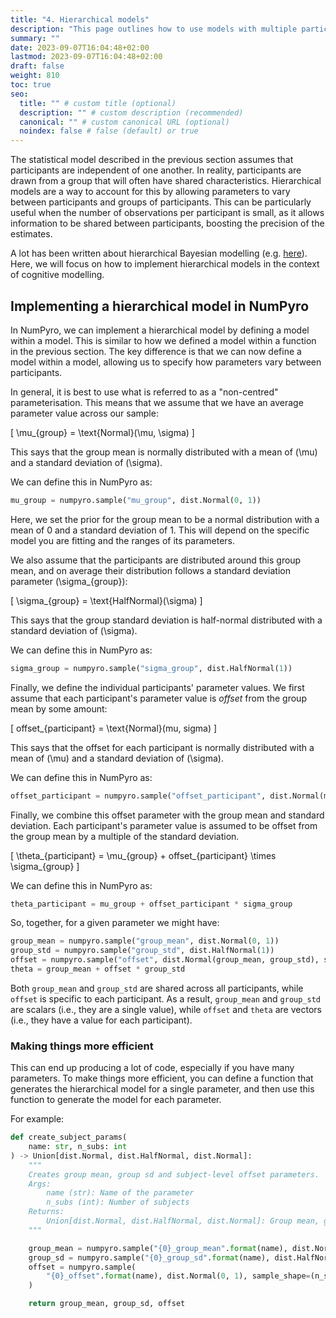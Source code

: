 ```yaml
---
title: "4. Hierarchical models"
description: "This page outlines how to use models with multiple participants"
summary: ""
date: 2023-09-07T16:04:48+02:00
lastmod: 2023-09-07T16:04:48+02:00
draft: false
weight: 810
toc: true
seo:
  title: "" # custom title (optional)
  description: "" # custom description (recommended)
  canonical: "" # custom canonical URL (optional)
  noindex: false # false (default) or true
---
```


The statistical model described in the previous section assumes that participants are independent of one another. In reality, participants are drawn from a group that will often have shared characteristics. Hierarchical models are a way to account for this by allowing parameters to vary between participants and groups of participants. This can be particularly useful when the number of observations per participant is small, as it allows information to be shared between participants, boosting the precision of the estimates.

A lot has been written about hierarchical Bayesian modelling (e.g. [here](https://www.pymc.io/projects/examples/en/latest/generalized_linear_models/multilevel_modeling.html)). Here, we will focus on how to implement hierarchical models in the context of cognitive modelling.

## Implementing a hierarchical model in NumPyro

In NumPyro, we can implement a hierarchical model by defining a model within a model. This is similar to how we defined a model within a function in the previous section. The key difference is that we can now define a model within a model, allowing us to specify how parameters vary between participants.

In general, it is best to use what is referred to as a "non-centred" parameterisation. This means that we assume that we have an average parameter value across our sample:

\[
\mu_{group} = \text{Normal}(\mu, \sigma)
\]

This says that the group mean is normally distributed with a mean of \(\mu\) and a standard deviation of \(\sigma\).

We can define this in NumPyro as:

```python
mu_group = numpyro.sample("mu_group", dist.Normal(0, 1))
```

Here, we set the prior for the group mean to be a normal distribution with a mean of 0 and a standard deviation of 1. This will depend on the specific model you are fitting and the ranges of its parameters.

We also assume that the participants are distributed around this group mean, and on average their distribution follows a standard deviation parameter \(\sigma_{group}\):

\[
\sigma_{group} = \text{HalfNormal}(\sigma)
\]

This says that the group standard deviation is half-normal distributed with a standard deviation of \(\sigma\).

We can define this in NumPyro as:

```python
sigma_group = numpyro.sample("sigma_group", dist.HalfNormal(1))
```

Finally, we define the individual participants' parameter values. We first assume that each participant's parameter value is _offset_ from the group mean by some amount:

\[
offset_{participant} = \text{Normal}(mu, sigma)
\]

This says that the offset for each participant is normally distributed with a mean of \(\mu\) and a standard deviation of \(\sigma\).

We can define this in NumPyro as:

```python
offset_participant = numpyro.sample("offset_participant", dist.Normal(mu_group, sigma_group), sample_shape=(n_participants,)
```

Finally, we combine this offset parameter with the group mean and standard deviation. Each participant's parameter value is assumed to be offset from the group mean by a multiple of the standard deviation.

\[
\theta_{participant} = \mu_{group} + offset_{participant} \times \sigma_{group}
\]

We can define this in NumPyro as:

```python
theta_participant = mu_group + offset_participant * sigma_group
```

So, together, for a given parameter we might have:

```python
group_mean = numpyro.sample("group_mean", dist.Normal(0, 1))
group_std = numpyro.sample("group_std", dist.HalfNormal(1))
offset = numpyro.sample("offset", dist.Normal(group_mean, group_std), sample_shape=(n_participants,))
theta = group_mean + offset * group_std
```

Both `group_mean` and `group_std` are shared across all participants, while `offset` is specific to each participant. As a result, `group_mean` and `group_std` are scalars (i.e., they are a single value), while `offset` and `theta` are vectors (i.e., they have a value for each participant).

### Making things more efficient

This can end up producing a lot of code, especially if you have many parameters. To make things more efficient, you can define a function that generates the hierarchical model for a single parameter, and then use this function to generate the model for each parameter.

For example:

```python
def create_subject_params(
    name: str, n_subs: int
) -> Union[dist.Normal, dist.HalfNormal, dist.Normal]:
    """
    Creates group mean, group sd and subject-level offset parameters.
    Args:
        name (str): Name of the parameter
        n_subs (int): Number of subjects
    Returns:
        Union[dist.Normal, dist.HalfNormal, dist.Normal]: Group mean, group sd, and subject-level offset parameters
    """

    group_mean = numpyro.sample("{0}_group_mean".format(name), dist.Normal(0, 1))
    group_sd = numpyro.sample("{0}_group_sd".format(name), dist.HalfNormal(1))
    offset = numpyro.sample(
        "{0}_offset".format(name), dist.Normal(0, 1), sample_shape=(n_subs,)
    )

    return group_mean, group_sd, offset
```
